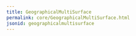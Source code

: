 ```yaml
---
title: GeographicalMultiSurface
permalink: core/GeographicalMultiSurface.html
jsonid: geographicalmultisurface
---
```

